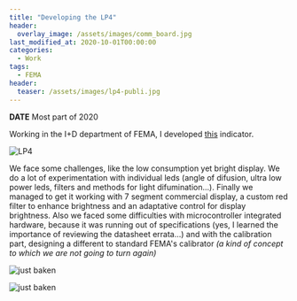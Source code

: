 ```yaml
---
title: "Developing the LP4"
header:
  overlay_image: /assets/images/comm_board.jpg
last_modified_at: 2020-10-01T00:00:00
categories:
  - Work
tags:
  - FEMA
header:
  teaser: /assets/images/lp4-publi.jpg
---
```


**DATE** Most part of 2020

Working in the I+D department of FEMA, I developed [this](https://fema.es/news/lp4-indicador-autoalimentado-display-rojo/) indicator. 

![LP4](https://fema.es/news/wp-content/uploads/2020/11/blog-preview-1.jpg)

We face some challenges, like the low consumption yet bright display. We do a lot of experimentation with individual leds (angle of difusion, ultra low power leds, filters and methods for light difumination...). Finally we managed to get it working with 7 segment commercial display, a custom red filter to enhance brightness and an adaptative control for display brightness. Also we faced some difficulties with microcontroller integrated hardware, because it was running out of specifications (yes, I learned the importance of reviewing the datasheet errata...) and with the calibration part, designing a different to standard FEMA's calibrator _(a kind of concept to which we are not going to turn again)_

![just baken](https://fll-e.github.io/resumee/assets/images/primeros_LP4.jpg)

![just baken](https://fll-e.github.io/resumee/assets/images/probador_LP4.jpg)





